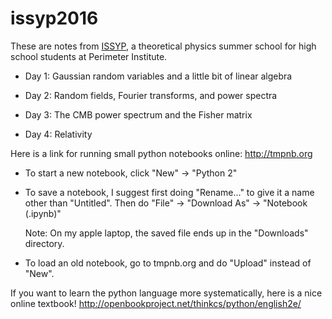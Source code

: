 # issyp2016

These are notes from [ISSYP](http://www.perimeterinstitute.ca/outreach/students/programs/international-summer-school-young-physicists),
a theoretical physics summer school for high school students at Perimeter Institute.

- Day 1: Gaussian random variables and a little bit of linear algebra

- Day 2: Random fields, Fourier transforms, and power spectra

- Day 3: The CMB power spectrum and the Fisher matrix

- Day 4: Relativity


Here is a link for running small python notebooks online: http://tmpnb.org

  - To start a new notebook, click "New" -> "Python 2"

  - To save a notebook, I suggest first doing "Rename..." to give it a name other than "Untitled".  Then do "File" -> "Download As" -> "Notebook (.ipynb)"
    
    Note: On my apple laptop, the saved file ends up in the "Downloads" directory.

  - To load an old notebook, go to tmpnb.org and do "Upload" instead of "New".

If you want to learn the python language more systematically, here is a nice online textbook!  http://openbookproject.net/thinkcs/python/english2e/
